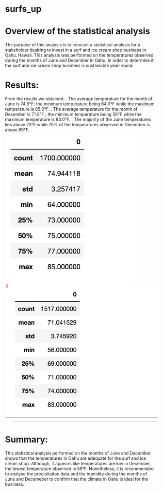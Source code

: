 # surfs_up
# Overview of the statistical analysis

The purpose of this analysis is to concuct a statistical analysis for a stakeholder desiring to invest in a surf and ice cream shop business in Oahu, Hawaii. This analysis was performed on the temperatures observed during the months of June and December in Oahu, in order to determine if the surf and ice cream shop business is sustainable year-round.

# Results:

From the results we obtained:
. The average temperature for the month of June is 74.9°F; the minimum temperature being 64.0°F while the maximum temperature is 85.0°F.
. The average temperature for the month of December is 71.0°F ; the minimum temperature being 56°F while the maximum temperature is 83.0°F.
. The majority of the June temperatures lies above 73°F while 75% of the temperatures observed in December is above 69°F.
![June_statistics](https://github.com/StessyG/surfs_up/blob/5b73d96ed4d1da80a75ee5ab5ab86101635c6751/June_statistics.png)
![December_statistics](https://github.com/StessyG/surfs_up/blob/5b73d96ed4d1da80a75ee5ab5ab86101635c6751/December_statistics.png)

# Summary:

This statistical analysis performed on the months of June and December shows that the temperatures in Oahu are adequate for the surf and ice cream shop. Although, it appears like temperatures are low in December, the lowest temperature observed is 59°F. 
Nonetheless, it is recommended to analyse the precipitation data and the humidity during the months of June and Decemeber to confirm that the climate in Oahu is ideal for the business.
